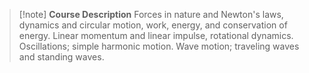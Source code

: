 > [!note] **Course Description**
> Forces in nature and Newton's laws, dynamics and circular motion, work, energy, and conservation of energy. Linear momentum and linear impulse, rotational dynamics. Oscillations; simple harmonic motion. Wave motion; traveling waves and standing waves. 


